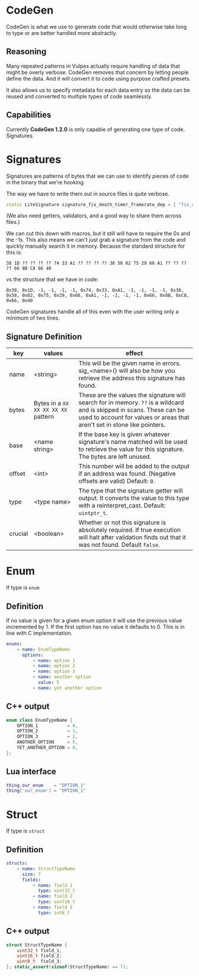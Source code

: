 # CodeGen

CodeGen is what we use to generate code that would otherwise take long to type
or are better handled more abstractly.

## Reasoning

Many repeated patterns in Vulpes actually require handling of data that might
be overly verbose. CodeGen removes that concern by letting people define the
data. And it will convert it to code using purpose crafted presets.

It also allows us to specify metadata for each data entry so the data can be
reused and converted to multiple types of code seamlessly.

## Capabilities

Currently **CodeGen 1.2.0** is only capable of generating one type of code.
Signatures.

# Signatures

Signatures are patterns of bytes that we can use to identify pieces of code in
the binary that we're hooking.

The way we have to write them out in source files is quite verbose.

```cpp
static LiteSignature signature_fix_death_timer_framerate_dep = { "fix_death_timer_framerate_dep", 29, { 0x38, 0x1D, -1, -1, -1, -1, 0x74, 0x33, 0xA1, -1, -1, -1, -1, 0x38, 0x58, 0x02, 0x75, 0x29, 0x66, 0xA1, -1, -1, -1, -1, 0x66, 0x8B, 0xC8, 0x66, 0x40 } };
```

(We also need getters, validators, and a good way to share them across files.)

We can cut this down with macros, but it still will have to require the 0x and
the -1s. This also means we can't just grab a signature from the code and
quickly manually search it in memory. Because the standard structure for this
is:
```
38 1D ?? ?? ?? ?? 74 33 A1 ?? ?? ?? ?? 38 58 02 75 29 66 A1 ?? ?? ?? ?? 66 8B C8 66 40
```
vs the structure that we have in code:
```
0x38, 0x1D, -1, -1, -1, -1, 0x74, 0x33, 0xA1, -1, -1, -1, -1, 0x38, 0x58, 0x02, 0x75, 0x29, 0x66, 0xA1, -1, -1, -1, -1, 0x66, 0x8B, 0xC8, 0x66, 0x40
```

CodeGen signatures handle all of this even with the user writing only a minimum
of two lines.

## Signature Definition

| key     | values          | effect                                          |
|---------|-----------------|-------------------------------------------------|
| name    | \<string\>      | This will be the given name in errors. sig_\<name\>() will also be how you retrieve the address this signature has found.|
| bytes   | Bytes in a `XX XX XX XX XX` pattern | These are the values the signature will search for in memory. `??` is a wildcard and is skipped in scans. These can be used to account for values or areas that aren't set in stone like pointers. |
| base    | \<name string\> | If the base key is given whatever signature's name matched will be used to retrieve the value for this signature. The bytes are left unused. |
| offset  | \<int\>         | This number will be added to the output if an address was found. (Negative offsets are valid) Default: `0`.|
| type    | \<type name\>   | The type that the signature getter will output. It converts the value to this type with a reinterpret_cast. Default: `uintptr_t`.|
| crucial | \<boolean\>     | Whether or not this signature is absolutely required. If true execution will halt after validation finds out that it was not found. Default `false`.|

# Enum

If type is `enum`

## Definition

If no value is given for a given enum option it will use the previous value incremented by 1. If the first option has no value it defaults to 0. This is in line with C implementation.

```yaml
enums:
    - name: EnumTypeName
      options:
          - name: option 1
          - name: option 2
          - name: option 3
          - name: another option
            value: 5
          - name: yet another option
```
## C++ output
```cpp
enum class EnumTypeName {
    OPTION_1           = 0,
    OPTION_2           = 1,
    OPTION_3           = 2,
    ANOTHER_OPTION     = 5,
    YET_ANOTHER_OPTION = 6,
};
```
## Lua interface
```lua
thing.our_enum    = "OPTION_1"
thing['our_enum'] = "OPTION_1"
```

# Struct

If type is `struct`

## Definition

```yaml
structs:
    - name: StructTypeName
      size: 7
      fields:
          - name: field 1
            type: uint32_t
          - name: field 2
            type: uint16_t
          - name: field 3
            type: int8_t
```
## C++ output
```cpp
struct StructTypeName {
    uint32_t field_1;
    uint16_t field_2;
    uint8_t  field_3;
}; static_assert(sizeof(StructTypeName) == 7);
```
